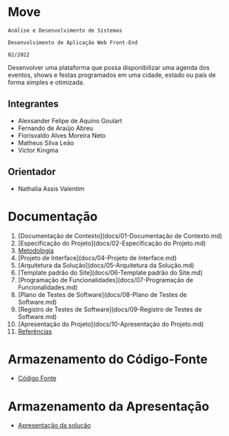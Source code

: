 # Move

`Análise e Desenvolvimento de Sistemas`

`Desenvolvimento de Aplicação Web Front-End`

`02/2022`

Desenvolver uma plataforma que possa disponibilizar uma agenda dos eventos, shows e festas programados em uma cidade, estado ou país de forma simples e otimizada.

## Integrantes

* Alexsander Felipe de Aquino Goulart
* Fernando de Araújo Abreu
* Florisvaldo Alves Moreira Neto
* Matheus Silva Leão
* Victor Kingma

## Orientador

* Nathalia Assis Valentim

# Documentação

1. [Documentação de Contexto](docs/01-Documentação de Contexto.md)
2. [Especificação do Projeto](docs/02-Especificação do Projeto.md)
3. [Metodologia](docs/03-Metodologia.md)
4. [Projeto de Interface](docs/04-Projeto de Interface.md)
5. [Arquitetura da Solução](docs/05-Arquitetura da Solução.md)
6. [Template padrão do Site](docs/06-Template padrão do Site.md)
7. [Programação de Funcionalidades](docs/07-Programação de Funcionalidades.md)
8. [Plano de Testes de Software](docs/08-Plano de Testes de Software.md)
9. [Registro de Testes de Software](docs/09-Registro de Testes de Software.md)
10. [Apresentação do Projeto](docs/10-Apresentação do Projeto.md)
11. [Referências](docs/11-Referências.md)

# Armazenamento do Código-Fonte

- [Código Fonte](src/README.md)

# Armazenamento da Apresentação

- [Apresentação da solução](presentation/README.md)